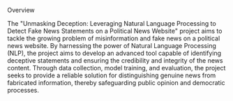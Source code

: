 Overview

The "Unmasking Deception: Leveraging Natural Language Processing to Detect Fake News Statements on a Political News Website" project aims to tackle the growing problem of misinformation and fake news on a political news website. By harnessing the power of Natural Language Processing (NLP), the project aims to develop an advanced tool capable of identifying deceptive statements and ensuring the credibility and integrity of the news content. Through data collection, model training, and evaluation, the project seeks to provide a reliable solution for distinguishing genuine news from fabricated information, thereby safeguarding public opinion and democratic processes.

